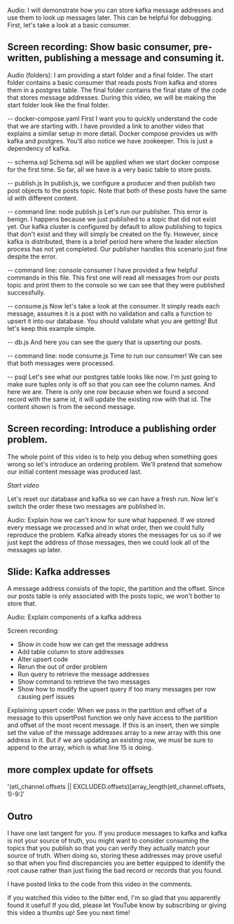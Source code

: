Audio: I will demonstrate how you can store kafka message addresses and use them
to look up messages later. This can be helpful for debugging. First, let's take a look at a basic consumer.

## Screen recording: Show basic consumer, pre-written, publishing a message and consuming it.

Audio (folders): I am providing a start folder and a final folder. The start folder contains a basic consumer that reads posts from kafka and stores them in a postgres table. The final folder contains the final state of the code that stores message addresses. During this video, we will be making the start folder look like the final folder.

-- docker-compose.yaml
First I want you to quickly understand the code that we are starting with. I have provided a link to another video that explains a similar setup in more detail. Docker compose provides us with kafka and postgres. You'll also notice we have zookeeper. This is just a dependency of kafka.

-- schema.sql
Schema.sql will be applied when we start docker compose for the first time. So far, all we have is a very basic table to store posts.

-- publish.js
In publish.js, we configure a producer and then publish two post objects to the posts topic. Note that both of these posts have the same id with different content.

-- command line: node publish.js
Let's run our publisher. This error is benign. I happens because we just published to a topic that did not exist yet. Our kafka cluster is configured by default to allow publishing to topics that don't exist and they will simply be created on the fly. However, since kafka is distributed, there is a brief period here where the leader election process has not yet completed. Our publisher handles this scenario just fine despite the error.

-- command line: console consumer
I have provided a few helpful commands in this file. This first one will read all messages from our posts topic and print them to the console so we can see that they were published successfully.

-- consume.js
Now let's take a look at the consumer. It simply reads each message, assumes it is a post with no validation and calls a function to upsert it into our database. You should validate what you are getting! But let's keep this example simple.

-- db.js
And here you can see the query that is upserting our posts.

-- command line: node consume.js
Time to run our consumer! We can see that both messages were processed.

-- psql
Let's see what our postgres table looks like now. I'm just going to make sure tuples only is off so that you can see the column names. And here we are. There is only one row because when we found a second record with the same id, it will update the existing row with that id. The content shown is from the second message.

## Screen recording: Introduce a publishing order problem.

The whole point of this video is to help you debug when something goes wrong so let's introduce an ordering problem. We'll pretend that somehow our initial content message was produced last.

_Start video_

Let's reset our database and kafka so we can have a fresh run.
Now let's switch the order these two messages are published in.


Audio: Explain how we can't know for sure what happened. If we stored every message we processed and in what order, then we could fully reproduce the problem. Kafka already stores
the messages for us so if we just kept the address of those messages, then we could look all of the messages up later.

## Slide: Kafka addresses

A message address consists of the topic, the partition and the offset. Since our posts table is only associated with the posts topic, we won't bother to store that.

Audio: Explain components of a kafka address

Screen recording:
- Show in code how we can get the message address
- Add table column to store addresses
- Alter upsert code
- Rerun the out of order problem
- Run query to retrieve the message addresses
- Show command to retrieve the two messages
- Show how to modify the upsert query if too many messages per row causing perf issues

Explaining upsert code:
When we pass in the partition and offset of a message to this upsertPost function we only have access to the partition and offset of the most recent message. If this is an insert, then we simple set the value of the message addresses array to a new array with this one address in it. But if we are updating an existing row, we must be sure to append to the array, which is what line 15 is doing.

## more complex update for offsets

'(etl_channel.offsets || EXCLUDED.offsets)[array_length(etl_channel.offsets, 1)-9:]'

## Outro

I have one last tangent for you. If you produce messages to kafka and kafka is not your source of truth, you might want to consider consuming the topics that you publish so that you can verify they actually match your source of truth. When doing so, storing these addresses may prove useful so that when you find discrepancies you are better equipped to identify the root cause rather than just fixing the bad record or records that you found.

I have posted links to the code from this video in the comments.

If you watched this video to the bitter end, I'm so glad that you apparently found it useful! If you did, please let YouTube know by subscribing or giving this video a thumbs up! See you next time!